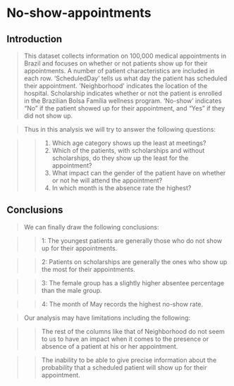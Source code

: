 # No-show-appointments
## Introduction
> This dataset collects information on 100,000 medical appointments in Brazil and focuses on whether or not patients show up for their appointments. A number of patient characteristics are included in each row.
‘ScheduledDay’ tells us what day the patient has scheduled their appointment. 'Neighborhood' indicates the location of the hospital. Scholarship indicates whether or not the patient is enrolled in the Brazilian Bolsa Família wellness program. ‘No-show’ indicates “No” if the patient showed up for their appointment, and “Yes” if they did not show up.

> Thus in this analysis we will try to answer the following questions:

>> 1. Which age category shows up the least at meetings?
>> 2. Which of the patients, with scholarships and without scholarships, do they show up the least for the appointment?
>> 3. What impact can the gender of the patient have on whether or not he will attend the appointment?
>> 4. In which month is the absence rate the highest?

## Conclusions
> We can finally draw the following conclusions:

>> 1: The youngest patients are generally those who do not show up for their appointments.

>> 2: Patients on scholarships are generally the ones who show up the most for their appointments.

>> 3: The female group has a slightly higher absentee percentage than the male group.

>> 4: The month of May records the highest no-show rate.

> Our analysis may have limitations including the following:

>> The rest of the columns like that of Neighborhood do not seem to us to have an impact when it comes to the presence or absence of a patient at his or her appointment.

>> The inability to be able to give precise information about the probability that a scheduled patient will show up for their appointment.
